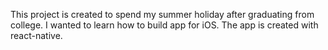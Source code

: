 This project is created to spend my summer holiday after graduating from college. I wanted to learn how to build app for iOS. The app is created with react-native.
